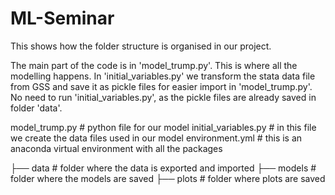# ML-Seminar

This shows how the folder structure is organised in our project.

The main part of the code is in 'model_trump.py'. This is where all the modelling happens.
In 'initial_variables.py' we transform the stata data file from GSS and save it as pickle files for easier import in 'model_trump.py'.
No need to run 'initial_variables.py', as the pickle files are already saved in folder 'data'.

model_trump.py	    	  	# python file for our model
initial_variables.py	  	# in this file we create the data files used in our model
environment.yml		      	# this is an anaconda virtual environment with all the packages

├── data                  # folder where the data is exported and imported
├── models                # folder where the models are saved
├── plots                 # folder where plots are saved
